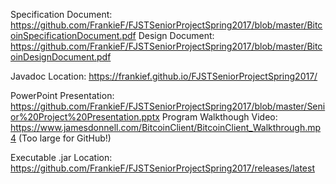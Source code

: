 Specification Document:		https://github.com/FrankieF/FJSTSeniorProjectSpring2017/blob/master/BitcoinSpecificationDocument.pdf
Design Document:			https://github.com/FrankieF/FJSTSeniorProjectSpring2017/blob/master/BitcoinDesignDocument.pdf

Javadoc Location:			https://frankief.github.io/FJSTSeniorProjectSpring2017/

PowerPoint Presentation:	https://github.com/FrankieF/FJSTSeniorProjectSpring2017/blob/master/Senior%20Project%20Presentation.pptx
Program Walkthough Video:	https://www.jamesdonnell.com/BitcoinClient/BitcoinClient_Walkthrough.mp4 (Too large for GitHub!)

Executable .jar Location:	https://github.com/FrankieF/FJSTSeniorProjectSpring2017/releases/latest
